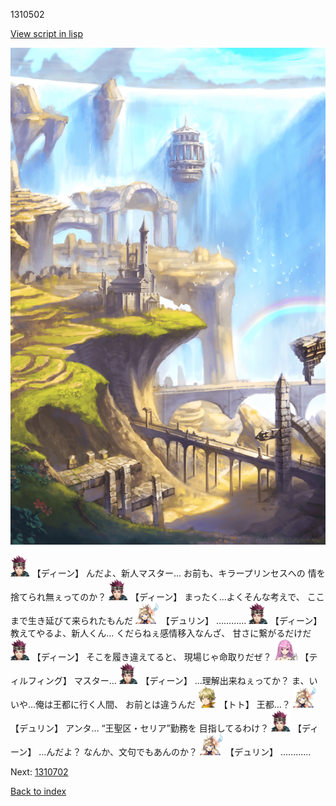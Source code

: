 1310502

[View script in lisp](../scripts/1310502.txt)

![mountain.png](../images/backgrounds/mountain.png)

<img src="../images/units/6.png" alt="6.png" height="34"/>
【ディーン】
んだよ、新人マスター…
お前も、キラープリンセスへの
情を捨てられ無ぇってのか？

<img src="../images/units/6.png" alt="6.png" height="34"/>
【ディーン】
まったく…よくそんな考えで、
ここまで生き延びて来られたもんだ

<img src="../images/units/0.png" alt="0.png" height="34"/>
【デュリン】
…………

<img src="../images/units/6.png" alt="6.png" height="34"/>
【ディーン】
教えてやるよ、新人くん…
くだらねぇ感情移入なんざ、
甘さに繋がるだけだ

<img src="../images/units/6.png" alt="6.png" height="34"/>
【ディーン】
そこを履き違えてると、
現場じゃ命取りだぜ？

<img src="../images/units/24.png" alt="24.png" height="34"/>
【ティルフィング】
マスター…

<img src="../images/units/6.png" alt="6.png" height="34"/>
【ディーン】
…理解出来ねぇってか？
ま、いいや…俺は王都に行く人間、
お前とは違うんだ

<img src="../images/units/4.png" alt="4.png" height="34"/>
【トト】
王都…？

<img src="../images/units/0.png" alt="0.png" height="34"/>
【デュリン】
アンタ…
“王聖区・セリア”勤務を
目指してるわけ？

<img src="../images/units/6.png" alt="6.png" height="34"/>
【ディーン】
…んだよ？
なんか、文句でもあんのか？

<img src="../images/units/0.png" alt="0.png" height="34"/>
【デュリン】
…………

Next: [1310702](1310702.md)

[Back to index](index.md)
